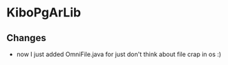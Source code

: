 # KiboPgArLib 
## Changes

- now I just added OmniFile.java for just don't think about file crap in os :) 